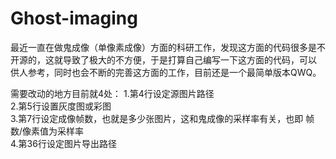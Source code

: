 # Ghost-imaging
最近一直在做鬼成像（单像素成像）方面的科研工作，发现这方面的代码很多是不开源的，这就导致了极大的不方便，于是打算自己编写一下这方面的代码，可以
供人参考，同时也会不断的完善这方面的工作，目前还是一个最简单版本QWQ。  

需要改动的地方目前就4处：
1.第4行设定源图片路径  
2.第5行设置灰度图或彩图  
3.第7行设定成像帧数，也就是多少张图片，这和鬼成像的采样率有关，也即 帧数/像素值为采样率  
4.第36行设定图片导出路径


